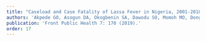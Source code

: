 ```yaml
---
title: "Caseload and Case Fatality of Lassa Fever in Nigeria, 2001-2018: A Specialist Center's Experience and Its Implications."
authors: 'Akpede GO, Asogun DA, Okogbenin SA, Dawodu SO, Momoh MO, Dongo AE, Ike C, Tobin E, Akpede N, Ogbaini-Emovon E, Adewale AE, Ochei O, Onyeke F, Okonofua MO, Atafo RO, Odia I, Adomeh DI, Odigie G, Ogbeifun C, Muebonam E, Ihekweazu C, Ramharter M, Colubri A, Sarbeti PC, Happi CT, Günther S, Agbonlahor DE.'
publication: 'Front Public Health 7: 170 (2019).'
order: 17
---
```

